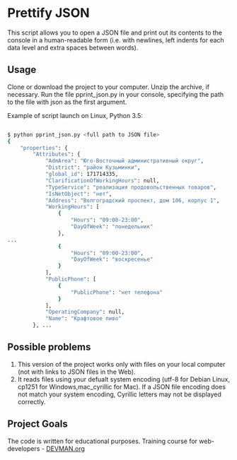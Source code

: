 # Prettify JSON

This script allows you to open a JSON file and print out its contents to the console in a human-readable form
(i.e. with newlines, left indents for each data level and extra spaces between words).

## Usage

Clone or download the project to your computer. Unzip the archive, if necessary. Run the file pprint_json.py in your console, specifying the path to the file with json as the first argument.

Example of script launch on Linux, Python 3.5:

```bash

$ python pprint_json.py <full path to JSON file>
{
    "properties": {
        "Attributes": {
            "AdmArea": "Юго-Восточный административный округ",
            "District": "район Кузьминки",
            "global_id": 171714335,
            "ClarificationOfWorkingHours": null,
            "TypeService": "реализация продовольственных товаров",
            "IsNetObject": "нет",
            "Address": "Волгоградский проспект, дом 106, корпус 1",
            "WorkingHours": [
                {
                    "Hours": "09:00-23:00",
                    "DayOfWeek": "понедельник"
                },
...
                {
                    "Hours": "09:00-23:00",
                    "DayOfWeek": "воскресенье"
                }
            ],
            "PublicPhone": [
                {
                    "PublicPhone": "нет телефона"
                }
            ],
            "OperatingCompany": null,
            "Name": "Крафтовое пиво"
        }, ...
```
## Possible problems
1. This version of the project works only with files on your local computer (not with links to JSON files in the Web).
2. It reads files using your defualt system encoding (utf-8 for Debian Linux, cp1251 for Windows,mac_cyrillic for Mac). 
If a JSON file encoding does not match your system encoding, Cyrillic letters may not be displayed correctly.

## Project Goals
The code is written for educational purposes. Training course for web-developers - [DEVMAN.org](https://devman.org)
